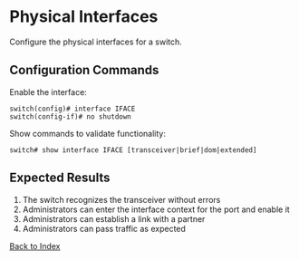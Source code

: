 # Physical Interfaces

Configure the physical interfaces for a switch.

## Configuration Commands

Enable the interface:

```text
switch(config)# interface IFACE
switch(config-if)# no shutdown
```

Show commands to validate functionality:

```text
switch# show interface IFACE [transceiver|brief|dom|extended]
```

## Expected Results

1. The switch recognizes the transceiver without errors
2. Administrators can enter the interface context for the port and enable it
3. Administrators can establish a link with a partner
4. Administrators can pass traffic as expected

[Back to Index](../index.md)